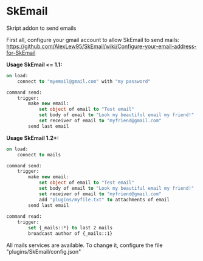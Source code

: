 # SkEmail
Skript addon to send emails

First all, configure your gmail account to allow SkEmail to send mails: https://github.com/AlexLew95/SkEmail/wiki/Configure-your-email-address-for-SkEmail

**Usage SkEmail <= 1.1:**
```vb
on load:
	connect to "myemail@gmail.com" with "my password"

command send:
	trigger:
		make new email:
			set object of email to "Test email"
			set body of email to "Look my beautiful email my friend!"
			set receiver of email to "myfriend@gmail.com"
		send last email
```
**Usage SkEmail 1.2+:**
```vb
on load:
	connect to mails

command send:
	trigger:
		make new email:
			set object of email to "Test email"
			set body of email to "Look my beautiful email my friend!"
			set receiver of email to "myfriend@gmail.com"
			add "plugins/myfile.txt" to attachments of email
		send last email
		
command read:
	trigger:
		set {_mails::*} to last 2 mails
		broadcast author of {_mails::1}
```

All mails services are available. To change it, configure the file "plugins/SkEmail/config.json"
